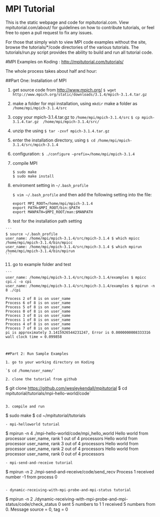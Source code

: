 MPI Tutorial
============

This is the static webpage and code for mpitutorial.com. View mpitutorial.com/about/ for guidelines on how to contribute tutorials, or feel free to open a pull request to fix any issues.

For those that simply wish to view MPI code examples without the site, browse the tutorials/*/code directories of the various tutorials. The tutorials/run.py script provides the ability to build and run all tutorial code.


#MPI Examples on Koding : http://mpitutorial.com/tutorials/

The whole process takes about half and hour:

##Part One: Installation of MPI

1. get source code from http://www.mpich.org/
    `$ wget http://www.mpich.org/static/downloads/3.1.4/mpich-3.1.4.tar.gz`

2. make a folder for mpi installation, using `mkdir` make a folder as `/home/mpi/mpich-3.1.4/src`

3. copy your mpich-3.1.4.tar.gz to `/home/mpi/mpich-3.1.4/src`
   `$ cp mpich-3.1.4.tar.gz  /home/mpi/mpich-3.1.4/src/`

4. unzip the using `$ tar -zxvf mpich-3.1.4.tar.gz`

5. enter the installation directory, using `$ cd /home/mpi/mpich-3.1.4/src/mpich-3.1.4`

6. configuration: `$ ./configure –prefix=/home/mpi/mpich-3.1.4`

7. compile MPI
   ```
   $ sudo make
   $ sudo make install
   ```
   
9. enviroment setting in `~/.bash_profile`

    `$ vim ~/.bash_profile` and then add the following setting into the file:

    ```
    export MPI_ROOT=/home/mpi/mpich-3.1.4
    export PATH=$MPI_ROOT/bin:$PATH
    export MANPATH=$MPI_ROOT/man:$MANPATH
    ```

 10. test for the installation path setting

    ```
    $ source ~/.bash_profile
    user_name: /home/mpi/mpich-3.1.4/src/mpich-3.1.4 $ which mpicc
    /home/mpi/mpich-3.1.4/bin/mpicc
    user_name: /home/mpi/mpich-3.1.4/src/mpich-3.1.4 $ which mpirun
    /home/mpi/mpich-3.1.4/bin/mpirun
    ```

 11. go to example folder and test

    ```
    user_name: /home/mpi/mpich-3.1.4/src/mpich-3.1.4/examples $ mpicc cpi.c -o cpi
    user_name: /home/mpi/mpich-3.1.4/src/mpich-3.1.4/examples $ mpirun -n 8 ./cpi

    Process 2 of 8 is on user_name
    Process 6 of 8 is on user_name
    Process 5 of 8 is on user_name
    Process 0 of 8 is on user_name
    Process 3 of 8 is on user_name
    Process 1 of 8 is on user_name
    Process 4 of 8 is on user_name
    Process 7 of 8 is on user_name
    pi is approximately 3.1415926544231247, Error is 0.0000000008333316
    wall clock time = 0.099858
   ```
   
   
##Part 2: Run Sample Examples

1. go to your working directory on Koding

   `$ cd /home/user_name/`

2. clone the tutorial from github

   ```
   $ git clone https://github.com/wesleykendall/mpitutorial
   $ cd mpitutorial/tutorials/mpi-hello-world/code`
   ```
   
3. compile and run

   ```
   $ sudo make
   $ cd  ~/mpitutorial/tutorials 
   ```
   - mpi-helloworld tutorial
   ```
   $ mpirun -n 4  ./mpi-hello-world/code/mpi_hello_world
   Hello world from processor user_name, rank 1 out of 4 processors
   Hello world from processor user_name, rank 3 out of 4 processors
   Hello world from processor user_name, rank 2 out of 4 processors
   Hello world from processor user_name, rank 0 out of 4 processors
   ```
   - mpi-send-and-receive tutorial
   ```
   $ mpirun -n 2  ./mpi-send-and-receive/code/send_recv
   Process 1 received number -1 from process 0
   ```
   
   - dynamic-receiving-with-mpi-probe-and-mpi-status tutorial
   ```
   $ mpirun -n 2 ./dynamic-receiving-with-mpi-probe-and-mpi-status/code/check_status
   0 sent 5 numbers to 1
   1 received 5 numbers from 0. Message source = 0, tag = 0
   ```

